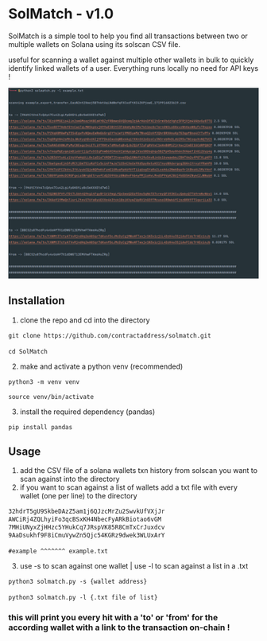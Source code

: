 # SolMatch - v1.0
SolMatch is a simple tool to help you find all transactions between two or multiple wallets on Solana using its solscan CSV file.

useful for scanning a wallet against multiple other wallets in bulk to quickly identify linked wallets of a user. Everything runs locally no need for API keys !

![image](example.png)

## Installation
1. clone the repo and cd into the directory
``` 
git clone https://github.com/contractaddress/solmatch.git

cd SolMatch
```
2. make and activate a python venv (recommended)
```
python3 -m venv venv
```
```
source venv/bin/activate
```
3. install the required dependency (pandas)
```
pip install pandas
```
## Usage
1. add the CSV file of a solana wallets txn history from solscan you want to scan against into the directory
2. if you want to scan against a list of wallets add a txt file with every wallet (one per line) to the directory
```
32hdrT5gU9SkbeDAzZ5am1j6QJzcMrZu2SwvkUfVXjJr
AWCiRj4ZQLhyiFo3qcBSxKH4NbecFyARkBiotao6vGM
7MHiUNyxZjHHzc5YHukCq7JRspVK85R8CmTxCrJuxdcv
9AaDsukhf9F8iCmuVywZn5Qjc54KGRz9dwek3WLUxArY

#example ^^^^^^^ example.txt
```
3. use -s to scan against one wallet | use -l to scan against a list in a .txt
```
python3 solmatch.py -s {wallet address}

python3 solmatch.py -l {.txt file of list}
```
### this will print you every hit with a 'to' or 'from' for the according wallet with a link to the transaction on-chain ! 
